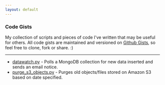 ```yaml
---
layout: default
---
```


### Code Gists

My collection of scripts and pieces of code I've written that may be useful
for others. All code gists are maintained and versioned on
[Github Gists](https://gist.github.com/alfg), so feel free to clone, fork
or share. :)

<hr />
      
* [datawatch.py](/gists/datawatch.html) - Polls a MongoDB collection for new
data inserted and sends an email notice.
* [purge_s3_objects.py](/gists/purge_s3_objects.html) - Purges old objects/files
stored on Amazon S3 based on date specified.

